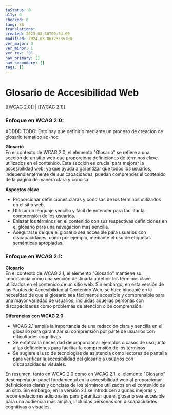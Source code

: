 ```yaml
---
iaStatus: 0
a11y: 0
checked: 0
lang: ES
translations: 
created: 2023-08-30T00:54:00
modified: 2024-03-06T23:35:00
ver_major: 0
ver_minor: 1
ver_rev: "0"
nav_primary: []
nav_secondary: []
tags: []
---
```

# Glosario de Accesibilidad Web

[[WCAG 2.0]] | [[WCAG 2.1]]

### Enfoque en WCAG 2.0:

XDDDD TODO: Esto hay que definirlo mediante un proceso de creacion de glosario tematico ad-hoc

**Glosario**  
En el contexto de WCAG 2.0, el elemento "Glosario" se refiere a una sección de un sitio web que proporciona definiciones de términos clave utilizados en el contenido. Esta sección es crucial para mejorar la accesibilidad web, ya que ayuda a garantizar que todos los usuarios, independientemente de sus capacidades, puedan comprender el contenido de la página de manera clara y concisa.

**Aspectos clave**  
- Proporcionar definiciones claras y concisas de los términos utilizados en el sitio web.
- Utilizar un lenguaje sencillo y fácil de entender para facilitar la comprensión de los usuarios.
- Enlazar los términos en el contenido con sus respectivas definiciones en el glosario para una navegación más sencilla.
- Asegurarse de que el glosario sea accesible para usuarios con discapacidades, como por ejemplo, mediante el uso de etiquetas semánticas apropiadas.

### Enfoque en WCAG 2.1:



**Glosario**  
En el contexto de WCAG 2.1, el elemento "Glosario" mantiene su importancia como una sección destinada a definir los términos clave utilizados en el contenido de un sitio web. Sin embargo, en esta versión de las Pautas de Accesibilidad al Contenido Web, se hace hincapié en la necesidad de que el glosario sea fácilmente accesible y comprensible para una mayor variedad de usuarios, incluidas aquellas personas con discapacidades como problemas de atención o de comprensión.

**Diferencias con WCAG 2.0**  
- WCAG 2.1 amplía la importancia de una redacción clara y sencilla en el glosario para garantizar su comprensión por parte de usuarios con dificultades cognitivas.
- Se enfatiza la necesidad de proporcionar ejemplos o casos de uso junto a las definiciones para facilitar la comprensión de los términos.
- Se sugiere el uso de tecnologías de asistencia como lectores de pantalla para verificar la accesibilidad del glosario a usuarios con discapacidades visuales.

En resumen, tanto en WCAG 2.0 como en WCAG 2.1, el elemento "Glosario" desempeña un papel fundamental en la accesibilidad web al proporcionar definiciones claras y concisas de los términos utilizados en el contenido de un sitio. Sin embargo, en la versión 2.1 se introducen algunas mejoras y recomendaciones adicionales para garantizar que el glosario sea accesible para una audiencia más amplia, incluidas personas con discapacidades cognitivas o visuales.
